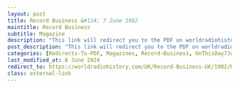 ```yaml
---
layout: post
title: Record Business &#124; 7 June 1982
maintitle: Record Business
subtitle: Magazine
description: "This link will redirect you to the PDF on worldradiohistory.com Once your viewing page 16 of the PDF look for the section entitled &quot;Best of the rest&quot;"
post_description: "This link will redirect you to the PDF on worldradiohistory.com Once your viewing page 16 of the PDF look for the section entitled &quot;Best of the rest&quot;"
categories: [Redirects-To-PDF, Magazines, Record-Business, OnThisDay7June]
last_modified_at: 6 June 2024
redirect_to: https://worldradiohistory.com/UK/Record-Business-UK/1982/Record-Business-1982-06-07-S-OCR.pdf#page=16
class: external-link
---
```


